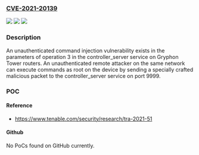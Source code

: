 ### [CVE-2021-20139](https://cve.mitre.org/cgi-bin/cvename.cgi?name=CVE-2021-20139)
![](https://img.shields.io/static/v1?label=Product&message=Gryphon%20Tower%20router&color=blue)
![](https://img.shields.io/static/v1?label=Version&message=n%2Fa&color=blue)
![](https://img.shields.io/static/v1?label=Vulnerability&message=Command%20Injection&color=brighgreen)

### Description

An unauthenticated command injection vulnerability exists in the parameters of operation 3 in the controller_server service on Gryphon Tower routers. An unauthenticated remote attacker on the same network can execute commands as root on the device by sending a specially crafted malicious packet to the controller_server service on port 9999.

### POC

#### Reference
- https://www.tenable.com/security/research/tra-2021-51

#### Github
No PoCs found on GitHub currently.

